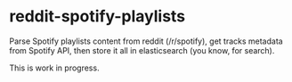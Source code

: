 # reddit-spotify-playlists

Parse Spotify playlists content from reddit (/r/spotify), get tracks metadata from Spotify API, then store it all in elasticsearch (you know, for search).

This is work in progress.
